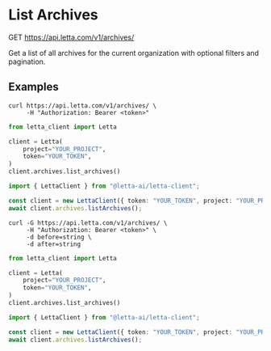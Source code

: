 # List Archives

GET https://api.letta.com/v1/archives/

Get a list of all archives for the current organization with optional filters and pagination.

## Examples

```shell
curl https://api.letta.com/v1/archives/ \
     -H "Authorization: Bearer <token>"
```

```python
from letta_client import Letta

client = Letta(
    project="YOUR_PROJECT",
    token="YOUR_TOKEN",
)
client.archives.list_archives()

```

```typescript
import { LettaClient } from "@letta-ai/letta-client";

const client = new LettaClient({ token: "YOUR_TOKEN", project: "YOUR_PROJECT" });
await client.archives.listArchives();

```

```shell
curl -G https://api.letta.com/v1/archives/ \
     -H "Authorization: Bearer <token>" \
     -d before=string \
     -d after=string
```

```python
from letta_client import Letta

client = Letta(
    project="YOUR_PROJECT",
    token="YOUR_TOKEN",
)
client.archives.list_archives()

```

```typescript
import { LettaClient } from "@letta-ai/letta-client";

const client = new LettaClient({ token: "YOUR_TOKEN", project: "YOUR_PROJECT" });
await client.archives.listArchives();

```